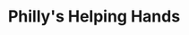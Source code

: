 ---
pid: rs206
title: Philly's Helping Hands
location_transcription: Olney
coordinates: "[-75.122767622796, 40.032970699039]"
zipcode: '19146'
gen_neighborhood: South Philadelphia
neighborhood: Graduate Hospital,Naval Square,Southwest Center City
outside_phl: 
age: '16'
age_range: 13-19
instagram: 
image_file_name: rs_206.jpg
proposal_transcription: 
topic: Neighborhoods,Youth
topic_summary: 0, 0
type: Interactive,Sculpture Statue
keywords_other: 
credit: Rose Weinbaum
image_labels: Metal 3-D sculpture of Philadelphia shape colored in multicolor paint
  handprints from kids in the neighborhood
twitter: 
facebook: 
permalink: "/monuments/rs206/"
layout: item-page
---